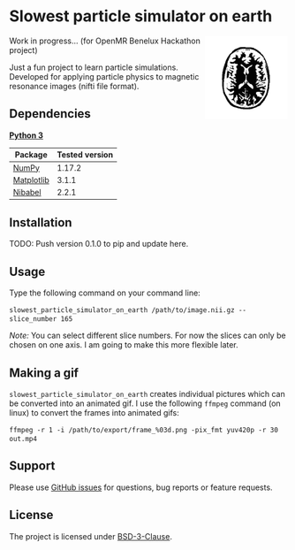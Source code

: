 # Slowest particle simulator on earth

<img src="/visuals/animation_01_opt.gif" width=150 align="right" />


Work in progress... (for OpenMR Benelux Hackathon project)

Just a fun project to learn particle simulations. Developed for applying particle physics to magnetic resonance images (nifti file format).


## Dependencies

**[Python 3](https://www.python.org/)**

| Package                                                    | Tested version |
|------------------------------------------------------------|----------------|
| [NumPy](http://www.numpy.org/)                             | 1.17.2         |
| [Matplotlib](https://matplotlib.org/)                      | 3.1.1          |
| [Nibabel](https://nipy.org/nibabel/)                       | 2.2.1          |

## Installation

TODO: Push version 0.1.0 to pip and update here.

## Usage
Type the following command on your command line:
```
slowest_particle_simulator_on_earth /path/to/image.nii.gz --slice_number 165
```
*Note:* You can select different slice numbers. For now the slices can only be chosen on one axis. I am going to make this more flexible later.

## Making a gif

`slowest_particle_simulator_on_earth` creates individual pictures which can be converted into an animated gif. I use the following `ffmpeg` command (on linux) to convert the frames into animated gifs:

```
ffmpeg -r 1 -i /path/to/export/frame_%03d.png -pix_fmt yuv420p -r 30 out.mp4
```

## Support

Please use [GitHub issues](https://github.com/ofgulban/slowest-particle-simulator-on-earth/issues) for questions, bug reports or feature requests.

## License

The project is licensed under [BSD-3-Clause](https://opensource.org/licenses/BSD-3-Clause).
